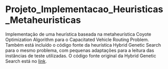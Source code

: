 # Projeto_Implementacao_Heuristicas_Metaheuristicas

Implementação de uma heurística baseada na metaheurística Coyote Optimization Algorithm para o Capacitated Vehicle Routing Problem. Também está incluído o código fonte da heurística Hybrid Genetic Search para o mesmo problema, com pequenas adaptações para a leitura das instâncias de teste utilizadas. O código fonte original da Hybrid Genetic Search está no [link](https://github.com/vidalt/HGS-CVRP).
